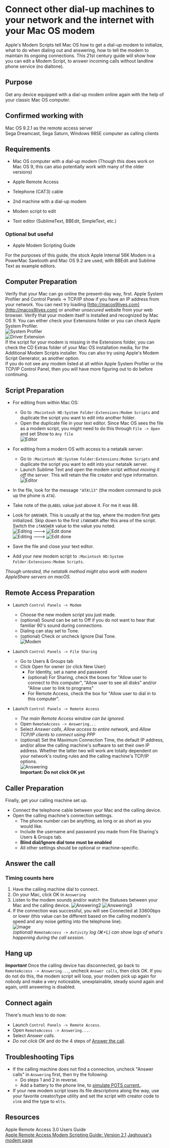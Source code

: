 # Connect other dial-up machines to your network and the internet with your Mac OS modemApple's Modem Scripts tell Mac OS how to get a dial-up modem to initialize, what to do when dialingout and answering, how to tell the modem to maintain its ongoing connections. This 21st century guidewill show how you can edit a Modem Script, to answer incoming calls without landline phone service(no dialtone).## PurposeGet any device equipped with a dial-up modem online again with the help of your classic Mac OS computer.## Confirmed working withMac OS 9.2.1 as the remote access server  Sega Dreamcast, Sega Saturn, Windows 98SE computer as calling clients## Requirements* Mac OS computer with a dial-up modem (Though this does work on Mac OS 9, this can also potentiallywork with many of the older versions)* Apple Remote Access* Telephone (CAT3) cable* 2nd machine with a dial-up modem* Modem script to edit* Text editor (SublimeText, BBEdit, SimpleText, etc.)### Optional but useful* Apple Modem Scripting GuideFor the purposes of this guide, the stock Apple Internal 56K Modem in a PowerMac Sawtooth and Mac OS9.2 are used, with BBEdit and Sublime Text as example editors.## Computer PreparationVerify that your Mac can go online the present-day way, first. Apple System Profiler and ControlPanels -> TCP/IP show if you have an IP address from your network. You can next try loading[http://macos9lives.com](http://macos9lives.com) or another *unsecured* website from your webbrowser. Verify that your modem itself is installed and recognized by Mac OS 9. You can either checkyour Extensions folder or you can check Apple System Profiler.  ![System Profiler](img/Profiler.png)  ![Driver Extension](img/Extension.png)  If the script for your modem is missing in the Extensions folder, you can check the CD Extras folderof your Mac OS installation media, for the Additional Modem Scripts installer. You can also tryusing Apple's Modem Script Generator, as another option.  If you do not see any modem listed at all within Apple System Profiler or the TCP/IP Control Panel,then you will have more figuring out to do before continuing.## Script Preparation* For editing from within Mac OS:  * Go to `:Macintosh HD:System Folder:Extensions:Modem Scripts` and duplicate the script you want to  edit into another folder.  * Open the duplicate file in your text editor. Since Mac OS sees the file as a modem script, you  might need to do this through `File -> Open` and set Show to `Any file`    ![Editor](img/Editor.png)* For editing from a modern OS with access to a netatalk server:  * Go to `:Macintosh HD:System Folder:Extensions:Modem Scripts` and duplicate the script you want to  edit into your netatalk server.  * Launch Sublime Text and open the modem script *without moving it off the server*. This will retain  the file creator and type information.    ![Editor](img/subl.png)* In the file, look for the message `"ATA\13"` (the modem command to pick up the phone is `ATA`).* Take note of the `@LABEL` value just above it. For me it was 88.* Look for `@ANSWER`. This is usually at the top, where the modem first gets initialized. Skip down  to the first `ifANSWER` after this area of the script. Switch the `ifANSWER` value to the value you  noted.    ![Editing](img/Editing1.png) ---> ![Edit done](img/Editing2.png)    ![Editing](img/subl1.png) ---> ![Edit done](img/subl2.png)* Save the file and close your text editor.  * Add your new modem script to `:Macintosh HD:System Folder:Extensions:Modem Scripts`.*Though untested, the netatalk method might also work with modern AppleShare servers on macOS.*## Remote Access Preparation* Launch `Control Panels -> Modem`  * Choose the new modem script you just made.  * (optional) Sound can be set to Off if you do not want to hear that familiar 90's sound during connections.  * Dialing can stay set to Tone.  * (optional) Check or uncheck Ignore Dial Tone.    ![Modem](img/Modem.png)* Launch `Control Panels -> File Sharing`  * Go to Users & Groups tab  * Click Open for owner (or click New User)    * For Identity, set a name and password    * (optional) For Sharing, check the boxes for "Allow user to connect to this computer", "Allow    user to see all disks" and/or "Allow user to link to programs"    * For Remote Access, check the box for "Allow user to dial in to this computer".* Launch `Control Panels -> Remote Access`  * *The main Remote Access window can be ignored.*  * Open `RemoteAccess -> Answering...`  * Select *Answer calls*, *Allow access to entire network*, and *Allow TCP/IP clients to connect  using PPP*  * (optional) Set the Maximum Connection Time, the default IP address, and/or allow the calling  machine's software to set their own IP address. Whether the latter two will work are totally  dependent on your network's routing rules and the calling machine's TCP/IP options.    ![Answering](img/Answering.png)  **Important: Do not click OK yet**## Caller PreparationFinally, get your calling machine set up.* Connect the telephone cable between your Mac and the calling device.* Open the calling machine's connection settings.  * The phone number can be anything, as long or as short as you would like.  * Include the username and password you made from File Sharing's Users & Groups tab.  * **Blind dial/Ignore dial tone must be enabled**  * All other settings should be optional or machine-specific.## Answer the call### Timing counts here1. Have the calling machine dial to connect.2. On your Mac, click OK in `Answering`3. Listen to the modem sounds and/or watch the Statuses between your Mac and the calling device.![Answering2](img/Answering2.png)![Answering3](img/Answering3.png)4. If the connection was successful, you will see Connected at 33600bps or lower (this value can bedifferent based on the calling modem's speed and any noise getting into the telephone line).  ![image](img/Connected.png)  *(optional) `RemoteAccess -> Avtivity` log (⌘+L) can show logs of what's happening during the callsession.*## Hang up***Important***Once the calling device has disconnected, go back to `RemoteAccess -> Answering...`, uncheck`Answer calls`, then click OK. If you do not do this, the modem script will loop, your modem pick upagain for nobody and make a very noticeable, unexplainable, steady sound again and again, untilanswering is disabled.## Connect againThere's much less to do now:* Launch `Control Panels -> Remote Access`.* Open `RemoteAccess -> Answering...`.* Select *Answer calls*.* *Do not click OK* and do the 4 steps of [Answer the call](#answer-the-call).## Troubleshooting Tips* If the calling machine does not find a connection, uncheck "Answer calls" in `Answering` first, thentry the following:  * Do steps 1 and 2 in reverse.  * Add a battery to the phone line, to [simulate POTS current.](https://www.jagshouse.com/modem.html).* If your new modem script loses its file descriptions along the way, use your favorite creator/typeutility and set the script with creator code to `slnk` and the type to `mlts`.## ResourcesApple Remote Access 3.0 Users Guide  [Apple Remote Access Modem Scripting Guide: Version 2.1](https://web.archive.org/web/20030916190858/http://developer.apple.com/macos/opentransport/docs/dev/ARA_Modem_Scripting_Guide.pdf)[Jaghouse's modem page](https://www.jagshouse.com/modem.html)
